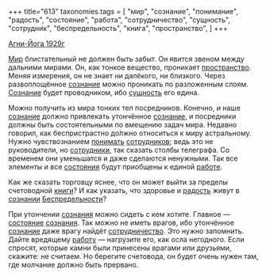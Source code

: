+++
title="613"
taxonomies.tags = [
 "мир",
 "сознание",
 "понимание",
 "радость",
 "состояние",
 "работа",
 "сотрудничество",
 "сущность",
 "сотрудник",
 "беспредельность",
 "книга",
 "пространство",
]
+++

[Агни-Йога 1929г](/agni/1929)

[Мир](/tags/[мир](/tags/мир)) блистательный не должен быть забыт. Он явится звеном между дальними мирами. Он, как тонкое вещество, проникает [пространство](/tags/пространство). Меняя измерения, он не знает ни далёкого, ни близкого. Через развоплощённое [сознание](/tags/сознание) можно проникать по разложенным слоям. [Сознание](/tags/сознание) будет проводником, ибо [сущность](/tags/сущность) его едина.   

Можно получить из мира тонких тел посредников. Конечно, и наше [сознание](/tags/сознание) должно привлекать утончённое [сознание](/tags/сознание), и посредники должны быть состоятельными по вмещению задач мира. Недавно говорил, как беспристрастно до́лжно относиться к миру астральному. Нужно чувствознанием [понимать](/tags/понимание) [сотрудников](/tags/сотрудник); ведь это не руководители, но [сотрудники](/tags/сотрудник), так сказать столбы телеграфа. Со временем они уменьшатся и даже сделаются ненужными. Так все элементы и все [состояния](/tags/[состояние](/tags/состояние)) будут приобщены к единой [работе](/tags/работа).   

Как же сказать торговцу яснее, что он может выйти за пределы счетоводной [книги](/tags/книга)? И как указать, что здоровье и [радость](/tags/радость) живут в [сознании](/tags/сознание) [Беспредельности](/tags/беспредельность)?   

При утончении [сознания](/tags/сознание) можно сидеть с кем хотите. Главное — [состояние](/tags/состояние) [сознания](/tags/сознание). Так можно не иметь врагов, ибо утончённое [сознание](/tags/сознание) даже врагу найдёт [сотрудничество](/tags/сотрудничество). Это нужно запомнить. Дайте вредящему [работу](/tags/работа) — нагрузите его, как осла негодного. Если спросят, которые камни были принесены врагами или друзьями, скажите: не считаем. Но берегите счетовода, он будет очень нужен там, где молчание должно быть прервано.